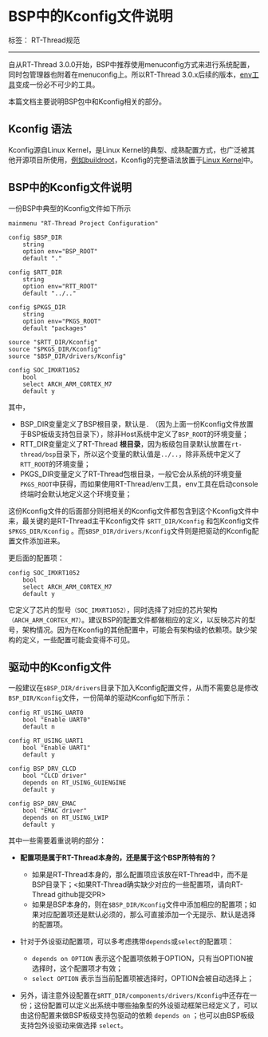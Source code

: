 # BSP中的Kconfig文件说明

标签： RT-Thread规范

---

自从RT-Thread 3.0.0开始，BSP中推荐使用menuconfig方式来进行系统配置，同时包管理器也附着在menuconfig上。所以RT-Thread 3.0.x后续的版本，[env工具][1]变成一份必不可少的工具。

本篇文档主要说明BSP包中和Kconfig相关的部分。

## Kconfig 语法

Kconfig源自Linux Kernel，是Linux Kernel的典型、成熟配置方式，也广泛被其他开源项目所使用，[例如buildroot][2]，Kconfig的完整语法放置于[Linux Kernel][3]中。

## BSP中的Kconfig文件说明

一份BSP中典型的Kconfig文件如下所示

```Kconfig
mainmenu "RT-Thread Project Configuration"

config $BSP_DIR
    string
    option env="BSP_ROOT"
    default "."

config $RTT_DIR
    string
    option env="RTT_ROOT"
    default "../.."

config $PKGS_DIR
    string
    option env="PKGS_ROOT"
    default "packages"

source "$RTT_DIR/Kconfig"
source "$PKGS_DIR/Kconfig"
source "$BSP_DIR/drivers/Kconfig"

config SOC_IMXRT1052
    bool 
    select ARCH_ARM_CORTEX_M7
    default y

```

其中，

* BSP_DIR变量定义了BSP根目录，默认是`.` （因为上面一份Kconfig文件放置于BSP板级支持包目录下），除非Host系统中定义了`BSP_ROOT`的环境变量；
* RTT_DIR变量定义了RT-Thread **根目录**，因为板级包目录默认放置在`rt-thread/bsp`目录下，所以这个变量的默认值是`../..`，除非系统中定义了`RTT_ROOT`的环境变量；
* PKGS_DIR变量定义了RT-Thread包根目录，一般它会从系统的环境变量`PKGS_ROOT`中获得，而如果使用RT-Thread/env工具，env工具在启动console终端时会默认地定义这个环境变量；

这份Kconfig文件的后面部分则把相关的Kconfig文件都包含到这个Kconfig文件中来，最关键的是RT-Thread主干Kconfig文件 `$RTT_DIR/Kconfig` 和包Kconfig文件 `$PKGS_DIR/Kconfig` 。而`$BSP_DIR/drivers/Kconfig`文件则是把驱动的Kconfig配置文件添加进来。

更后面的配置项：

```kconfig
config SOC_IMXRT1052
    bool 
    select ARCH_ARM_CORTEX_M7
    default y
```

它定义了芯片的型号`（SOC_IMXRT1052）`，同时选择了对应的芯片架构`（ARCH_ARM_CORTEX_M7）`。建议BSP的配置文件都做相应的定义，以反映芯片的型号，架构情况。因为在Kconfig的其他配置中，可能会有架构级的依赖项。缺少架构的定义，一些配置可能会变得不可见。

## 驱动中的Kconfig文件

一般建议在`$BSP_DIR/drivers`目录下加入Kconfig配置文件，从而不需要总是修改`BSP_DIR/Kconfig`文件，一份简单的驱动Kconfig如下所示：

```kconfig
config RT_USING_UART0
    bool "Enable UART0"
    default n

config RT_USING_UART1
    bool "Enable UART1"
    default y

config BSP_DRV_CLCD
    bool "CLCD driver"
    depends on RT_USING_GUIENGINE
    default y

config BSP_DRV_EMAC
    bool "EMAC driver"
    depends on RT_USING_LWIP
    default y
```

其中一些需要着重说明的部分：

* **配置项是属于RT-Thread本身的，还是属于这个BSP所特有的？**
    - 如果是RT-Thread本身的，那么配置项应该放在RT-Thread中，而不是BSP目录下；<如果RT-Thread确实缺少对应的一些配置项，请向RT-Thread github提交PR>
    - 如果是BSP本身的，则在`$BSP_DIR/Kconfig`文件中添加相应的配置项；如果对应配置项还是默认必须的，那么可直接添加一个无提示、默认是选择的配置项。
* 针对于外设驱动配置项，可以多考虑携带`depends`或`select`的配置项：
    - `depends on OPTION` 表示这个配置项依赖于OPTION，只有当OPTION被选择时，这个配置项才有效；
    - `select OPTION` 表示当当前配置项被选择时，OPTION会被自动选择上；
* 另外，请注意外设配置在`$RTT_DIR/components/drivers/Kconfig`中还存在一份；这份配置可以定义出系统中哪些抽象型的外设驱动框架已经定义了，可以由这份配置来做BSP板级支持包驱动的依赖 `depends on` ；也可以由BSP板级支持包外设驱动来做选择 `select`。

  [1]: https://www.rt-thread.org/page/download.html
  [2]: https://buildroot.org/
  [3]: https://www.kernel.org/doc/Documentation/kbuild/kconfig-language.txt
